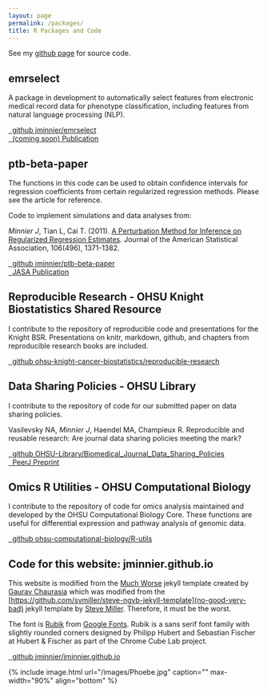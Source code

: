 ```yaml
---
layout: page
permalink: /packages/
title: R Packages and Code
---
```



See my
<i class='fa fa-github-alt'></i> <a href="https://github.com/jminnier">
github page</a> for source code.


## emrselect

A package in development to automatically select features from electronic medical record data
for phenotype classification, including features from natural language processing (NLP).

<div class="list-group">
  <a class="list-group-item" href="https://github.com/jminnier/emrselect"><i class="fa fa-github-square fa-fw" aria-hidden="true"></i>&nbsp; github jminnier/emrselect</a><br>
  <a class="list-group-item" href="#"><i class="fa fa-pencil fa-fw" aria-hidden="true"></i>&nbsp; (coming soon) Publication</a>
</div>

## ptb-beta-paper

The functions in this code can be used to obtain confidence intervals for regression coefficients from certain regularized regression methods. Please see the article for reference.

Code to implement simulations and data analyses from:

*Minnier J*, Tian L, Cai T. (2011). [A Perturbation Method for Inference on Regularized Regression Estimates](http://amstat.tandfonline.com/doi/abs/10.1198/jasa.2011.tm10382).
Journal of the American Statistical Association, 106(496), 1371-1382.

<div class="list-group">
  <a class="list-group-item" href="https://github.com/jminnier/ptb-beta-paper"><i class="fa fa-github-square fa-fw" aria-hidden="true"></i>&nbsp; github jminnier/ptb-beta-paper</a><br>
  <a class="list-group-item" href="http://amstat.tandfonline.com/doi/abs/10.1198/jasa.2011.tm10382"><i class="fa fa-pencil fa-fw" aria-hidden="true"></i>&nbsp; JASA Publication</a>
</div>

## Reproducible Research - OHSU Knight Biostatistics Shared Resource

I contribute to the repository of reproducible code and presentations for the Knight BSR. Presentations on knitr, markdown, github, and chapters from reproducible research
books are included.

<div class="list-group">
  <a class="list-group-item" href="https://github.com/ohsu-knight-cancer-biostatistics/reproducible-research
"><i class="fa fa-github-square fa-fw" aria-hidden="true"></i>&nbsp; github ohsu-knight-cancer-biostatistics/reproducible-research</a><br>
</div>

## Data Sharing Policies - OHSU Library

I contribute to the repository of code for our submitted paper on data sharing policies.

Vasilevsky NA, *Minnier J*, Haendel MA, Champieux R. Reproducible and reusable research: 
Are journal data sharing policies meeting the mark? 

<div class="list-group">
  <a class="list-group-item" href="https://github.com/OHSU-Library/Biomedical_Journal_Data_Sharing_Policies
"><i class="fa fa-github-square fa-fw" aria-hidden="true"></i>&nbsp; github OHSU-Library/Biomedical_Journal_Data_Sharing_Policies</a><br>
  <a class="list-group-item" href="https://peerj.com/preprints/2588v1/"><i class="fa fa-pencil fa-fw" aria-hidden="true"></i>&nbsp; PeerJ Preprint</a>
</div>

## Omics R Utilities - OHSU Computational Biology

I contribute to the repository of code for omics analysis maintained and developed by the OHSU Computational Biology Core.
These functions are useful for differential expression and pathway analysis of genomic data.

<div class="list-group">
  <a class="list-group-item" href="https://github.com/ohsu-computational-biology/R-utils
"><i class="fa fa-github-square fa-fw" aria-hidden="true"></i>&nbsp; github ohsu-computational-biology/R-utils</a><br>
</div>


## Code for this website: jminnier.github.io

This website is modified from the [Much Worse](https://github.com/gchauras/much-worse-jekyll-theme) jekyll template
created by [Gaurav Chaurasia](http://people.csail.mit.edu/gchauras/) which was modified from the 
[https://github.com/svmiller/steve-ngvb-jekyll-template](no-good-very-bad) jekyll template by [Steve Miller](http://svmiller.com).
Therefore, it must be the worst.

The font is [Rubik](https://fonts.google.com/specimen/Rubik) from [Google Fonts](https://fonts.google.com). Rubik is a sans serif font
 family with slightly rounded corners designed by Philipp Hubert and Sebastian Fischer at Hubert & Fischer as part of the Chrome Cube Lab project.


<div class="list-group">
  <a class="list-group-item" href="https://github.com/jminnier/jminnier.github.io"><i class="fa fa-github-square fa-fw" aria-hidden="true"></i>&nbsp; github jminnier/jminnier.github.io</a><br>
</div>


{% include image.html url="/images/Phoebe.jpg" caption="" max-width="90%" align="bottom" %} 

